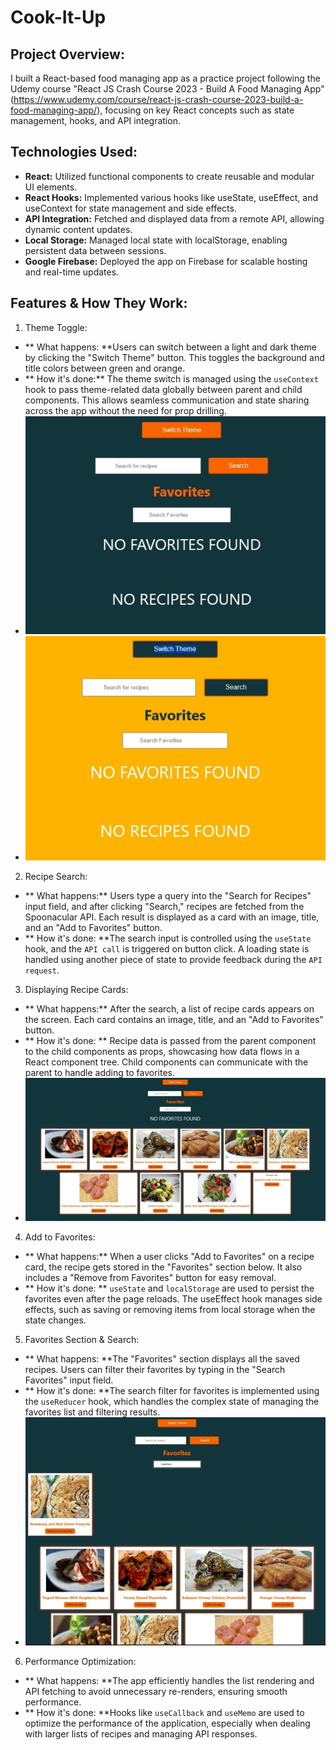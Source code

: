 #  Cook-It-Up


## Project Overview:
I built a React-based food managing app as a practice project following the Udemy course "React JS Crash Course 2023 - Build A Food Managing App" (https://www.udemy.com/course/react-js-crash-course-2023-build-a-food-managing-app/), focusing on key React concepts such as state management, hooks, and API integration.

## Technologies Used:
*  **React:**  Utilized functional components to create reusable and modular UI elements.
*  **React Hooks:** Implemented various hooks like useState, useEffect, and useContext for state management and side effects.
*  **API Integration:** Fetched and displayed data from a remote API, allowing dynamic content updates.
*  **Local Storage:** Managed local state with localStorage, enabling persistent data between sessions.
*  **Google Firebase:** Deployed the app on Firebase for scalable hosting and real-time updates.

## Features & How They Work:

1. Theme Toggle:
 - ** What happens: **Users can switch between a light and dark theme by clicking the "Switch Theme" button. This toggles the background and title colors between green and orange.
 - ** How it's done:** The theme switch is managed using the `useContext` hook to pass theme-related data globally between parent and child components. This allows seamless communication and state sharing across the app without the need for prop drilling.
 -   ![toggle](public/01.jpg)
   - ![Recipe Search](public/02.jpg)
2. Recipe Search:
 - ** What happens:** Users type a query into the "Search for Recipes" input field, and after clicking "Search," recipes are fetched from the Spoonacular API. Each result is displayed as a card with an image, title, and an "Add to Favorites" button.
 - ** How it's done: **The search input is controlled using the `useState` hook, and the `API call` is triggered on button click. A loading state is handled using another piece of state to provide feedback during the `API request`.
3. Displaying Recipe Cards:
 - ** What happens:** After the search, a list of recipe cards appears on the screen. Each card contains an image, title, and an "Add to Favorites" button.
 - ** How it's done: ** Recipe data is passed from the parent component to the child components as props, showcasing how data flows in a React component tree. Child components can communicate with the parent to handle adding to favorites.
  - ![Recipe Search](public/03.jpg)
4. Add to Favorites:
 - ** What happens:** When a user clicks "Add to Favorites" on a recipe card, the recipe gets stored in the "Favorites" section below. It also includes a "Remove from Favorites" button for easy removal.
 - ** How it's done: ** `useState` and `localStorage` are used to persist the favorites even after the page reloads. The useEffect hook manages side effects, such as saving or removing items from local storage when the state changes.
5. Favorites Section & Search:
 - ** What happens: **The "Favorites" section displays all the saved recipes. Users can filter their favorites by typing in the "Search Favorites" input field.
 - ** How it's done: **The search filter for favorites is implemented using the `useReducer` hook, which handles the complex state of managing the favorites list and filtering results.
 - ![Recipe Search](public/05.jpg)
6. Performance Optimization:
 - ** What happens: **The app efficiently handles the list rendering and API fetching to avoid unnecessary re-renders, ensuring smooth performance.
 - ** How it's done: **Hooks like `useCallback` and `useMemo` are used to optimize the performance of the application, especially when dealing with larger lists of recipes and managing API responses.